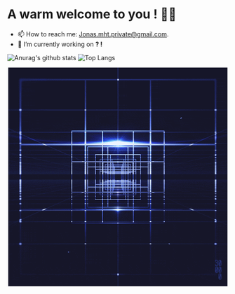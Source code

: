 # A warm welcome to you ! 👋😄

- 📫 How to reach me: Jonas.mht.private@gmail.com.
- 🔭 I’m currently working on __? !__

![Anurag's github stats](https://github-readme-stats.vercel.app/api?username=JonasMht&count_private=true&show_icons=true&theme=gruvbox)<!-- GitHub stats -->
![Top Langs](https://github-readme-stats.vercel.app/api/top-langs/?username=JonasMht&layout=compact)<!-- Languages stats -->
<div style="display:block;text-align:center"><img src="images/Q8i2.gif" /></div>
<!--
**JonasMht/JonasMht** is a ✨ _special_ ✨ repository because its `README.md` (this file) appears on your GitHub profile.

Here are some ideas to get you started:

- 🔭 I’m currently working on ...
- 🌱 I’m currently learning ...
- 👯 I’m looking to collaborate on ...
- 🤔 I’m looking for help with ...
- 💬 Ask me about ...
- 📫 How to reach me: ...
- 😄 Pronouns: ...
- ⚡ Fun fact: ...
-->
